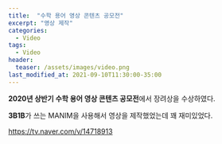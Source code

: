 ```yaml
---
title:  "수학 용어 영상 콘텐츠 공모전"
excerpt: "영상 제작"
categories:
  - Video
tags:
  - Video
header:
  teaser: /assets/images/video.png
last_modified_at: 2021-09-10T11:30:00-35:00
---
```


**2020년 상반기 수학 용어 영상 콘텐츠 공모전**에서 장려상을 수상하였다.

**3B1B**가 쓰는 MANIM을 사용해서 영상을 제작했었는데 꽤 재미있었다.

https://tv.naver.com/v/14718913